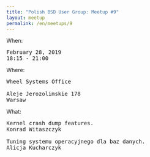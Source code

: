 ```yaml
---
title: "Polish BSD User Group: Meetup #9"
layout: meetup
permalink: /en/meetups/9
---
```

When:
<pre>
February 28, 2019
18:15 - 21:00
</pre>
Where:
<pre>
Wheel Systems Office

Aleje Jerozolimskie 178
Warsaw
</pre>
What:
<pre style="white-space: pre-wrap;">
Kernel crash dump features.
Konrad Witaszczyk

Tuning systemu operacyjnego dla baz danych.
Alicja Kucharczyk
</pre>
